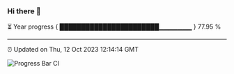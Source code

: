 ### Hi there 👋

⏳ Year progress { ███████████████████████▁▁▁▁▁▁▁ } 77.95 %

---

⏰ Updated on Thu, 12 Oct 2023 12:14:14 GMT

![Progress Bar CI](https://github.com/Shyam-Makwana/GitHub-Actions-Demo/workflows/Progress%20Bar%20CI/badge.svg)
